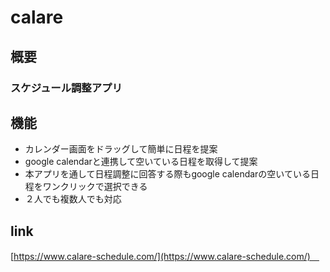 # calare  

## 概要  
### スケジュール調整アプリ

## 機能  
* カレンダー画面をドラッグして簡単に日程を提案　　
* google calendarと連携して空いている日程を取得して提案　　
* 本アプリを通して日程調整に回答する際もgoogle calendarの空いている日程をワンクリックで選択できる　　
* ２人でも複数人でも対応　

## link
[https://www.calare-schedule.com/](https://www.calare-schedule.com/)　
